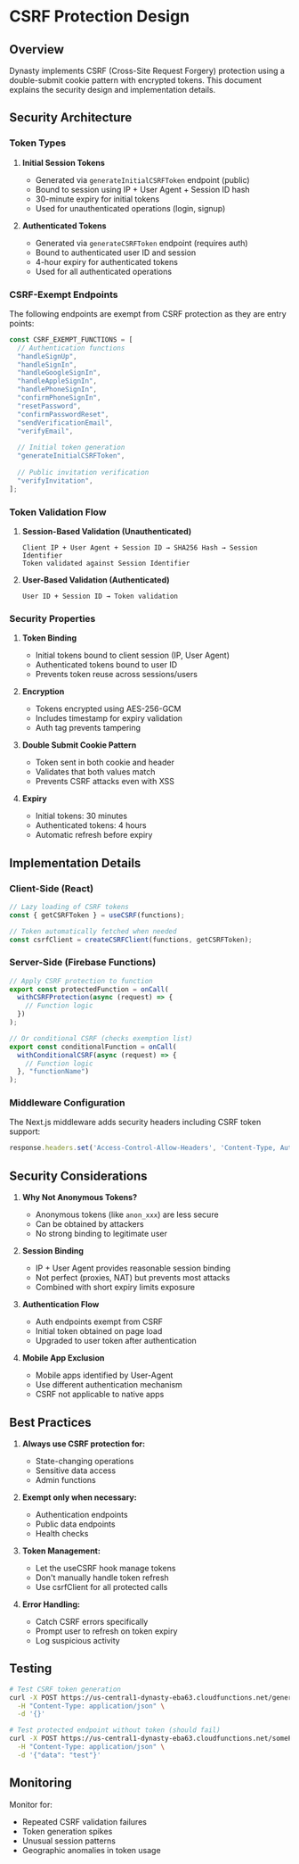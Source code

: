 # CSRF Protection Design

## Overview

Dynasty implements CSRF (Cross-Site Request Forgery) protection using a double-submit cookie pattern with encrypted tokens. This document explains the security design and implementation details.

## Security Architecture

### Token Types

1. **Initial Session Tokens**
   - Generated via `generateInitialCSRFToken` endpoint (public)
   - Bound to session using IP + User Agent + Session ID hash
   - 30-minute expiry for initial tokens
   - Used for unauthenticated operations (login, signup)

2. **Authenticated Tokens**
   - Generated via `generateCSRFToken` endpoint (requires auth)
   - Bound to authenticated user ID and session
   - 4-hour expiry for authenticated tokens
   - Used for all authenticated operations

### CSRF-Exempt Endpoints

The following endpoints are exempt from CSRF protection as they are entry points:

```typescript
const CSRF_EXEMPT_FUNCTIONS = [
  // Authentication functions
  "handleSignUp",
  "handleSignIn", 
  "handleGoogleSignIn",
  "handleAppleSignIn",
  "handlePhoneSignIn",
  "confirmPhoneSignIn",
  "resetPassword",
  "confirmPasswordReset",
  "sendVerificationEmail",
  "verifyEmail",
  
  // Initial token generation
  "generateInitialCSRFToken",
  
  // Public invitation verification
  "verifyInvitation",
];
```

### Token Validation Flow

1. **Session-Based Validation (Unauthenticated)**
   ```
   Client IP + User Agent + Session ID → SHA256 Hash → Session Identifier
   Token validated against Session Identifier
   ```

2. **User-Based Validation (Authenticated)**
   ```
   User ID + Session ID → Token validation
   ```

### Security Properties

1. **Token Binding**
   - Initial tokens bound to client session (IP, User Agent)
   - Authenticated tokens bound to user ID
   - Prevents token reuse across sessions/users

2. **Encryption**
   - Tokens encrypted using AES-256-GCM
   - Includes timestamp for expiry validation
   - Auth tag prevents tampering

3. **Double Submit Cookie Pattern**
   - Token sent in both cookie and header
   - Validates that both values match
   - Prevents CSRF attacks even with XSS

4. **Expiry**
   - Initial tokens: 30 minutes
   - Authenticated tokens: 4 hours
   - Automatic refresh before expiry

## Implementation Details

### Client-Side (React)

```typescript
// Lazy loading of CSRF tokens
const { getCSRFToken } = useCSRF(functions);

// Token automatically fetched when needed
const csrfClient = createCSRFClient(functions, getCSRFToken);
```

### Server-Side (Firebase Functions)

```typescript
// Apply CSRF protection to function
export const protectedFunction = onCall(
  withCSRFProtection(async (request) => {
    // Function logic
  })
);

// Or conditional CSRF (checks exemption list)
export const conditionalFunction = onCall(
  withConditionalCSRF(async (request) => {
    // Function logic
  }, "functionName")
);
```

### Middleware Configuration

The Next.js middleware adds security headers including CSRF token support:

```typescript
response.headers.set('Access-Control-Allow-Headers', 'Content-Type, Authorization, X-CSRF-Token');
```

## Security Considerations

1. **Why Not Anonymous Tokens?**
   - Anonymous tokens (like `anon_xxx`) are less secure
   - Can be obtained by attackers
   - No strong binding to legitimate user

2. **Session Binding**
   - IP + User Agent provides reasonable session binding
   - Not perfect (proxies, NAT) but prevents most attacks
   - Combined with short expiry limits exposure

3. **Authentication Flow**
   - Auth endpoints exempt from CSRF
   - Initial token obtained on page load
   - Upgraded to user token after authentication

4. **Mobile App Exclusion**
   - Mobile apps identified by User-Agent
   - Use different authentication mechanism
   - CSRF not applicable to native apps

## Best Practices

1. **Always use CSRF protection for:**
   - State-changing operations
   - Sensitive data access
   - Admin functions

2. **Exempt only when necessary:**
   - Authentication endpoints
   - Public data endpoints
   - Health checks

3. **Token Management:**
   - Let the useCSRF hook manage tokens
   - Don't manually handle token refresh
   - Use csrfClient for all protected calls

4. **Error Handling:**
   - Catch CSRF errors specifically
   - Prompt user to refresh on token expiry
   - Log suspicious activity

## Testing

```bash
# Test CSRF token generation
curl -X POST https://us-central1-dynasty-eba63.cloudfunctions.net/generateInitialCSRFToken \
  -H "Content-Type: application/json" \
  -d '{}'

# Test protected endpoint without token (should fail)
curl -X POST https://us-central1-dynasty-eba63.cloudfunctions.net/someProtectedFunction \
  -H "Content-Type: application/json" \
  -d '{"data": "test"}'
```

## Monitoring

Monitor for:
- Repeated CSRF validation failures
- Token generation spikes
- Unusual session patterns
- Geographic anomalies in token usage